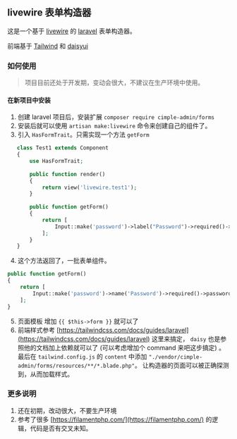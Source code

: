 ## livewire 表单构造器

这是一个基于 [livewire](https://laravel-livewire.com/) 的 [laravel](https://laravel.com/) 表单构造器。

前端基于 [Tailwind](https://tailwindcss.com/) 和 [daisyui](https://daisyui.com/)

### 如何使用
> 项目目前还处于开发期，变动会很大，不建议在生产环境中使用。

#### 在新项目中安装
1. 创建 laravel 项目后，安装扩展 `composer require cimple-admin/forms`
2. 安装后就可以使用 `artisan make:livewire` 命令来创建自己的组件了。
3. 引入 `HasFormTrait`。只需实现一个方法 `getForm`
```php
   class Test1 extends Component
   {
       use HasFormTrait;
   
       public function render()
       {
           return view('livewire.test1');
       }
   
       public function getForm()
       {
           return [
               Input::make('password')->label("Password")->required()->passwordMin(10),
           ];
       }
   }
```
   
4. 这个方法返回了，一批表单组件。
```php
public function getForm()
{
    return [
        Input::make('password')->name('Password')->required()->passwordMin(10),
    ];
}
```
5. 页面模板 增加 `{{ $this->form }}` 就可以了
6. 前端样式参考 [https://tailwindcss.com/docs/guides/laravel](https://tailwindcss.com/docs/guides/laravel) 这里来搞定， `daisy` 也是参照他的文档加上依赖就可以了 (可以考虑增加个 command 来吧这步搞定)
   。最后在 `tailwind.config.js` 的 `content` 中添加 `"./vendor/cimple-admin/forms/resources/**/*.blade.php"`。 让构造器的页面可以被正确探测到，从而加载样式。



### 更多说明
1. 还在初期，改动很大，不要生产环境
2. 参考了很多 [https://filamentphp.com/](https://filamentphp.com/) 的逻辑，代码是否有交叉未知。